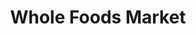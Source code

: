 ---
title: "Whole Foods Market"
url: /pittsburgh/whole-foods-market-siena-drive/
shop: Supermarkt
---
